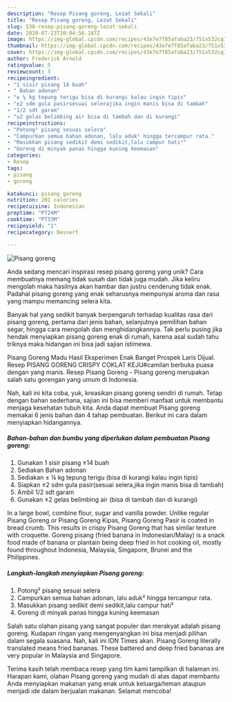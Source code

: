 ```yaml
---
description: "Resep Pisang goreng, Lezat Sekali"
title: "Resep Pisang goreng, Lezat Sekali"
slug: 538-resep-pisang-goreng-lezat-sekali
date: 2020-07-23T10:04:56.187Z
image: https://img-global.cpcdn.com/recipes/43e7e7f85afaba23/751x532cq70/pisang-goreng-foto-resep-utama.jpg
thumbnail: https://img-global.cpcdn.com/recipes/43e7e7f85afaba23/751x532cq70/pisang-goreng-foto-resep-utama.jpg
cover: https://img-global.cpcdn.com/recipes/43e7e7f85afaba23/751x532cq70/pisang-goreng-foto-resep-utama.jpg
author: Frederick Arnold
ratingvalue: 5
reviewcount: 3
recipeingredient:
- "1 sisir pisang 14 buah"
- " Bahan adonan"
- "± ¼ kg tepung terigu bisa di kurangi kalau ingin tipis"
- "±2 sdm gula pasirsesuai selerajika ingin manis bisa di tambah"
- "1/2 sdt garam"
- "±2 gelas belimbing air bisa di tambah dan di kurangi"
recipeinstructions:
- "Potong² pisang sesuai selera"
- "Campurkan semua bahan adonan, lalu aduk² hingga tercampur rata."
- "Masukkan pisang sedikit demi sedikit,lalu campur hati²"
- "Goreng di minyak panas hingga kuning keemasan"
categories:
- Resep
tags:
- pisang
- goreng

katakunci: pisang goreng 
nutrition: 201 calories
recipecuisine: Indonesian
preptime: "PT24M"
cooktime: "PT33M"
recipeyield: "1"
recipecategory: Dessert

---
```



![Pisang goreng](https://img-global.cpcdn.com/recipes/43e7e7f85afaba23/751x532cq70/pisang-goreng-foto-resep-utama.jpg)

Anda sedang mencari inspirasi resep pisang goreng yang unik? Cara membuatnya memang tidak susah dan tidak juga mudah. Jika keliru mengolah maka hasilnya akan hambar dan justru cenderung tidak enak. Padahal pisang goreng yang enak seharusnya mempunyai aroma dan rasa yang mampu memancing selera kita.

Banyak hal yang sedikit banyak berpengaruh terhadap kualitas rasa dari pisang goreng, pertama dari jenis bahan, selanjutnya pemilihan bahan segar, hingga cara mengolah dan menghidangkannya. Tak perlu pusing jika hendak menyiapkan pisang goreng enak di rumah, karena asal sudah tahu triknya maka hidangan ini bisa jadi sajian istimewa.

Pisang Goreng Madu Hasil Eksperimen Enak Banget Prospek Laris Dijual. Resep PISANG GORENG CRISPY COKLAT KEJU#camilan berbuka puasa dengan yang manis. Resep Pisang Goreng - Pisang goreng merupakan salah satu gorengan yang umum di Indonesia.


Nah, kali ini kita coba, yuk, kreasikan pisang goreng sendiri di rumah. Tetap dengan bahan sederhana, sajian ini bisa memberi manfaat untuk membantu menjaga kesehatan tubuh kita. Anda dapat membuat Pisang goreng memakai 6 jenis bahan dan 4 tahap pembuatan. Berikut ini cara dalam menyiapkan hidangannya.

<!--inarticleads1-->

##### Bahan-bahan dan bumbu yang diperlukan dalam pembuatan Pisang goreng:

1. Gunakan 1 sisir pisang ±14 buah
1. Sediakan  Bahan adonan
1. Sediakan ± ¼ kg tepung terigu (bisa di kurangi kalau ingin tipis)
1. Siapkan ±2 sdm gula pasir(sesuai selera,jika ingin manis bisa di tambah)
1. Ambil 1/2 sdt garam
1. Gunakan ±2 gelas belimbing air (bisa di tambah dan di kurangi)


In a large bowl, combine flour, sugar and vanilla powder. Unlike regular Pisang Goreng or Pisang Goreng Kipas, Pisang Goreng Pasir is coated in bread crumb. This results in crispy Pisang Goreng that has similar texture with croquette. Goreng pisang (fried banana in Indonesian/Malay) is a snack food made of banana or plantain being deep fried in hot cooking oil, mostly found throughout Indonesia, Malaysia, Singapore, Brunei and the Philippines. 

<!--inarticleads2-->

##### Langkah-langkah menyiapkan Pisang goreng:

1. Potong² pisang sesuai selera
1. Campurkan semua bahan adonan, lalu aduk² hingga tercampur rata.
1. Masukkan pisang sedikit demi sedikit,lalu campur hati²
1. Goreng di minyak panas hingga kuning keemasan


Salah satu olahan pisang yang sangat populer dan merakyat adalah pisang goreng. Kudapan ringan yang mengenyangkan ini bisa menjadi pilihan dalam segala suasana. Nah, kali ini IDN Times akan. Pisang Goreng literally translated means fried bananas. These battered and deep fried bananas are very popular in Malaysia and Singapore. 

Terima kasih telah membaca resep yang tim kami tampilkan di halaman ini. Harapan kami, olahan Pisang goreng yang mudah di atas dapat membantu Anda menyiapkan makanan yang enak untuk keluarga/teman ataupun menjadi ide dalam berjualan makanan. Selamat mencoba!
